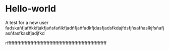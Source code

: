# Hello-world
A test for a new user
fadskañfjafñkkfjakfjañsfañlkfjadñfjañfadkfjdasfjadsfkdajfdsfjñsafñaslkjfsñafjasñfasfkaslfjadjfkd

rffffffffffffffffffffffffffffffffffffffffffffffffffffffffffffffffffff
